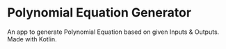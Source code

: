 # Polynomial Equation Generator

An app to generate Polynomial Equation based on given Inputs & Outputs. Made with Kotlin.
